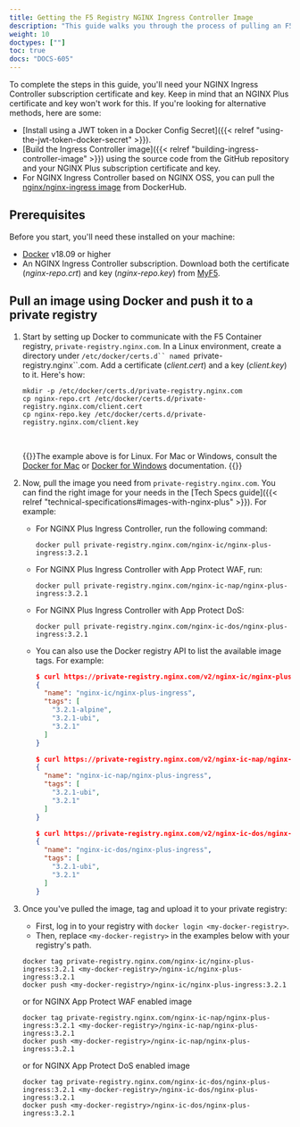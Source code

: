 ```yaml
---
title: Getting the F5 Registry NGINX Ingress Controller Image
description: "This guide walks you through the process of pulling an F5 NGINX Plus Ingress Controller image from the F5 Docker registry and uploading it to your private registry."
weight: 10
doctypes: [""]
toc: true
docs: "DOCS-605"
---
```


To complete the steps in this guide, you'll need your NGINX Ingress Controller subscription certificate and key. Keep in mind that an NGINX Plus certificate and key won't work for this. If you're looking for alternative methods, here are some:

- [Install using a JWT token in a Docker Config Secret]({{< relref "using-the-jwt-token-docker-secret" >}}).
- [Build the Ingress Controller image]({{< relref "building-ingress-controller-image" >}}) using the source code from the GitHub repository and your NGINX Plus subscription certificate and key.
- For NGINX Ingress Controller based on NGINX OSS, you can pull the [nginx/nginx-ingress image](https://hub.docker.com/r/nginx/nginx-ingress/) from DockerHub.

## Prerequisites

Before you start, you'll need these installed on your machine:

- [Docker](https://www.docker.com/products/docker) v18.09 or higher
- An NGINX Ingress Controller subscription. Download both the certificate (*nginx-repo.crt*) and key (*nginx-repo.key*) from [MyF5](https://my.f5.com).

## Pull an image using Docker and push it to a private registry

1. Start by setting up Docker to communicate with the F5 Container registry, `private-registry.nginx.com`. In a Linux environment, create a directory under `/etc/docker/certs.d`` named `private-registry.nginx``.com. Add a certificate (*client.cert*) and a key (*client.key*) to it. Here's how:

    ```shell
    mkdir -p /etc/docker/certs.d/private-registry.nginx.com
    cp nginx-repo.crt /etc/docker/certs.d/private-registry.nginx.com/client.cert
    cp nginx-repo.key /etc/docker/certs.d/private-registry.nginx.com/client.key
    ```

    <br>

    {{<tip>}}The example above is for Linux. For Mac or Windows, consult the [Docker for Mac](https://docs.docker.com/docker-for-mac/#add-client-certificates) or [Docker for Windows](https://docs.docker.com/docker-for-windows/#how-do-i-add-client-certificates) documentation.
    {{</tip>}}


2. Now, pull the image you need from `private-registry.nginx.com`. You can find the right image for your needs in the [Tech Specs guide]({{< relref "technical-specifications#images-with-nginx-plus" >}}). For example:

   - For NGINX Plus Ingress Controller, run the following command:

       ```shell
       docker pull private-registry.nginx.com/nginx-ic/nginx-plus-ingress:3.2.1
       ```

   - For NGINX Plus Ingress Controller with App Protect WAF, run:

       ```shell
       docker pull private-registry.nginx.com/nginx-ic-nap/nginx-plus-ingress:3.2.1
       ```

   - For NGINX Plus Ingress Controller with App Protect DoS:

       ```shell
       docker pull private-registry.nginx.com/nginx-ic-dos/nginx-plus-ingress:3.2.1
       ```

   - You can also use the Docker registry API to list the available image tags. For example:

        ```json
        $ curl https://private-registry.nginx.com/v2/nginx-ic/nginx-plus-ingress/tags/list --key <path-to-client.key> --cert <path-to-client.cert> | jq
        {
          "name": "nginx-ic/nginx-plus-ingress",
          "tags": [
            "3.2.1-alpine",
            "3.2.1-ubi",
            "3.2.1"
          ]
        }

       $ curl https://private-registry.nginx.com/v2/nginx-ic-nap/nginx-plus-ingress/tags/list --key <path-to-client.key> --cert <path-to-client.cert> | jq
        {
          "name": "nginx-ic-nap/nginx-plus-ingress",
          "tags": [
            "3.2.1-ubi",
            "3.2.1"
          ]
        }

       $ curl https://private-registry.nginx.com/v2/nginx-ic-dos/nginx-plus-ingress/tags/list --key <path-to-client.key> --cert <path-to-client.cert> | jq
        {
          "name": "nginx-ic-dos/nginx-plus-ingress",
          "tags": [
            "3.2.1-ubi",
            "3.2.1"
          ]
        }
       ```

3. Once you've pulled the image, tag and upload it to your private registry:

   - First, log in to your registry with `docker login <my-docker-registry>`.
   - Then, replace `<my-docker-registry>` in the examples below with your registry's path.

   ```shell
   docker tag private-registry.nginx.com/nginx-ic/nginx-plus-ingress:3.2.1 <my-docker-registry>/nginx-ic/nginx-plus-ingress:3.2.1
   docker push <my-docker-registry>/nginx-ic/nginx-plus-ingress:3.2.1
   ```

   or for NGINX App Protect WAF enabled image

   ```shell
   docker tag private-registry.nginx.com/nginx-ic-nap/nginx-plus-ingress:3.2.1 <my-docker-registry>/nginx-ic-nap/nginx-plus-ingress:3.2.1
   docker push <my-docker-registry>/nginx-ic-nap/nginx-plus-ingress:3.2.1
   ```

   or for NGINX App Protect DoS enabled image

   ```shell
   docker tag private-registry.nginx.com/nginx-ic-dos/nginx-plus-ingress:3.2.1 <my-docker-registry>/nginx-ic-dos/nginx-plus-ingress:3.2.1
   docker push <my-docker-registry>/nginx-ic-dos/nginx-plus-ingress:3.2.1
   ```
